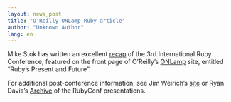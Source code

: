 ```yaml
---
layout: news_post
title: "O'Reilly ONLamp Ruby article"
author: "Unknown Author"
lang: en
---
```


Mike Stok has written an excellent [ recap][1] of the 3rd International
Ruby Conference, featured on the front page of O’Reilly’s [ ONLamp][2]
site, entitled “Ruby’s Present and Future”.

For additional post-conference information, see Jim Weirich’s [ site][3]
or Ryan Davis’s [ Archive][4] of the RubyConf presentations.



[1]: http://www.onlamp.com/pub/a/onlamp/2003/12/18/ruby_con.html 
[2]: http://www.onlamp.com 
[3]: http://onestepback.org/index.cgi/Tech/Conferences/RubyConf2003 
[4]: http://www.zenspider.com/Languages/Ruby/RubyConf2003.html 
